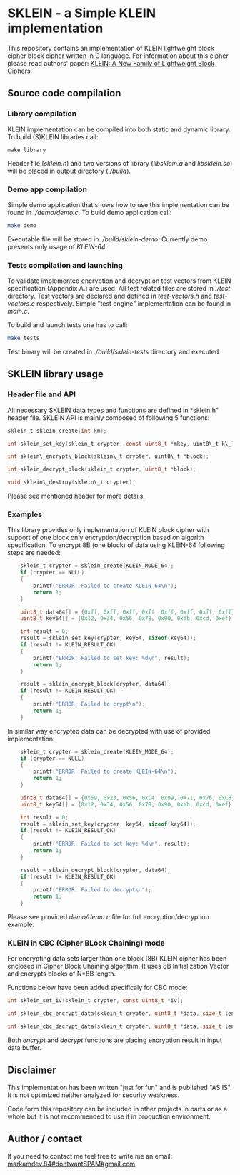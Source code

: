 # SKLEIN - a Simple KLEIN implementation

This repository contains an implementation of KLEIN lightweight block cipher block cipher written in C language. For information about this cipher please read authors' paper: [KLEIN: A New Family of Lightweight Block Ciphers](https://research.utwente.nl/files/5095831/The_KLEIN_Block_Cipher.pdf).

## Source code compilation

### Library compilation

KLEIN implementation can be compiled into both static and dynamic library. To build (S)KLEIN libraries call:

```shell
make library
```

Header file (*sklein.h*) and two versions of library (*libsklein.a* and *libsklein.so*) will be placed in output directory (*./build*).

### Demo app compilation

Simple demo application that shows how to use this implementation can be found in *./demo/demo.c*. To build demo application call:

```bash
make demo
```

Executable file will be stored in *./build/sklein-demo*. Currently demo presents only usage of *KLEIN-64*.

### Tests compilation and launching

To validate implemented encryption and decryption test vectors from KLEIN specification (Appendix A.) are used. All test related files are stored in *./test* directory. Test vectors are declared and defined in *test-vectors.h* and *test-vectors.c* respectively. Simple "test engine" implementation can be found in *main.c*.

To build and launch tests one has to call:

```bash
make tests
```

Test binary will be created in *./build/sklein-tests* directory and executed.

## SKLEIN library usage

### Header file and API

All necessary SKLEIN data types and functions are defined in *sklein.h" header file. SKLEIN API is mainly composed of following 5 functions:

```C
sklein_t sklein_create(int km);

int sklein_set_key(sklein_t crypter, const uint8_t *mkey, uint8\_t k\_length);

int sklein\_encrypt\_block(sklein\_t crypter, uint8\_t *block);

int sklein_decrypt_block(sklein_t crypter, uint8_t *block);

void sklein\_destroy(sklein\_t crypter);
```

Please see mentioned header for more details.

### Examples

This library provides only implementation of KLEIN block cipher with support of one block only encryption/decryption based on algorith specification. To encrypt 8B (one block) of data using KLEIN-64 following steps are needed:

```C
    sklein_t crypter = sklein_create(KLEIN_MODE_64);
    if (crypter == NULL)
    {
        printf("ERROR: Failed to create KLEIN-64\n");
        return 1;
    }

    uint8_t data64[] = {0xff, 0xff, 0xff, 0xff, 0xff, 0xff, 0xff, 0xff};
    uint8_t key64[] = {0x12, 0x34, 0x56, 0x78, 0x90, 0xab, 0xcd, 0xef};

    int result = 0;
    result = sklein_set_key(crypter, key64, sizeof(key64));
    if (result != KLEIN_RESULT_OK)
    {
        printf("ERROR: Failed to set key: %d\n", result);
        return 1;
    }

    result = sklein_encrypt_block(crypter, data64);
    if (result != KLEIN_RESULT_OK)
    {
        printf("ERROR: Failed to crypt\n");
        return 1;
    }
```

In similar way encrypted data can be decrypted with use of provided implementation:

```C
    sklein_t crypter = sklein_create(KLEIN_MODE_64);
    if (crypter == NULL)
    {
        printf("ERROR: Failed to create KLEIN-64\n");
        return 1;
    }

    uint8_t data64[] = {0x59, 0x23, 0x56, 0xC4, 0x99, 0x71, 0x76, 0xC8};
    uint8_t key64[] = {0x12, 0x34, 0x56, 0x78, 0x90, 0xab, 0xcd, 0xef};

    int result = 0;
    result = sklein_set_key(crypter, key64, sizeof(key64));
    if (result != KLEIN_RESULT_OK)
    {
        printf("ERROR: Failed to set key: %d\n", result);
        return 1;
    }

    result = sklein_decrypt_block(crypter, data64);
    if (result != KLEIN_RESULT_OK)
    {
        printf("ERROR: Failed to decrypt\n");
        return 1;
    }

```

Please see provided *demo/demo.c* file for full encryption/decryption example.

### KLEIN in CBC (Cipher BLock Chaining) mode

For encrypting data sets larger than one block (8B) KLEIN cipher has been enclosed in Cipher Block Chaining algorithm. It uses 8B Initialization Vector and encrypts blocks of N*8B length.

Functions below have been added specificaly for CBC mode:

```C
int sklein_set_iv(sklein_t crypter, const uint8_t *iv);

int sklein_cbc_encrypt_data(sklein_t crypter, uint8_t *data, size_t len);

int sklein_cbc_decrypt_data(sklein_t crypter, uint8_t *data, size_t len);
```

Both *encrypt* and *decrypt* functions are placing encryption result in input data buffer.

## Disclaimer

This implementation has been written "just for fun" and is published "AS IS". It is not optimized neither analyzed for security weakness.

Code form this repository can be included in other projects in parts or as a whole but it is not recommended to use it in production environment.

## Author / contact

If you need to contact me feel free to write me an email:
[markamdev.84#dontwantSPAM#gmail.com](mailto:)
